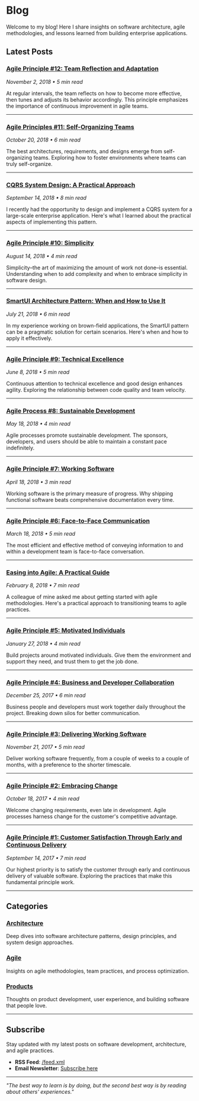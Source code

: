 # Blog

Welcome to my blog! Here I share insights on software architecture, agile methodologies, and lessons learned from building enterprise applications.

## Latest Posts

### [Agile Principle #12: Team Reflection and Adaptation](/blog/agile-principle-12)
*November 2, 2018 • 5 min read*

At regular intervals, the team reflects on how to become more effective, then tunes and adjusts its behavior accordingly. This principle emphasizes the importance of continuous improvement in agile teams.

---

### [Agile Principles #11: Self-Organizing Teams](/blog/agile-principles-11)
*October 20, 2018 • 6 min read*

The best architectures, requirements, and designs emerge from self-organizing teams. Exploring how to foster environments where teams can truly self-organize.

---

### [CQRS System Design: A Practical Approach](/blog/cqrs-system-design)
*September 14, 2018 • 8 min read*

I recently had the opportunity to design and implement a CQRS system for a large-scale enterprise application. Here's what I learned about the practical aspects of implementing this pattern.

---

### [Agile Principle #10: Simplicity](/blog/agile-principle-10)
*August 14, 2018 • 4 min read*

Simplicity–the art of maximizing the amount of work not done–is essential. Understanding when to add complexity and when to embrace simplicity in software design.

---

### [SmartUI Architecture Pattern: When and How to Use It](/blog/smartui-architecture-pattern)
*July 21, 2018 • 6 min read*

In my experience working on brown-field applications, the SmartUI pattern can be a pragmatic solution for certain scenarios. Here's when and how to apply it effectively.

---

### [Agile Principle #9: Technical Excellence](/blog/agile-principle-9)
*June 8, 2018 • 5 min read*

Continuous attention to technical excellence and good design enhances agility. Exploring the relationship between code quality and team velocity.

---

### [Agile Process #8: Sustainable Development](/blog/agile-process-8)
*May 18, 2018 • 4 min read*

Agile processes promote sustainable development. The sponsors, developers, and users should be able to maintain a constant pace indefinitely.

---

### [Agile Principle #7: Working Software](/blog/agile-principle-7)
*April 18, 2018 • 3 min read*

Working software is the primary measure of progress. Why shipping functional software beats comprehensive documentation every time.

---

### [Agile Principle #6: Face-to-Face Communication](/blog/agile-principle-6)
*March 18, 2018 • 5 min read*

The most efficient and effective method of conveying information to and within a development team is face-to-face conversation.

---

### [Easing into Agile: A Practical Guide](/blog/easing-into-agile)
*February 8, 2018 • 7 min read*

A colleague of mine asked me about getting started with agile methodologies. Here's a practical approach to transitioning teams to agile practices.

---

### [Agile Principle #5: Motivated Individuals](/blog/agile-principle-5)
*January 27, 2018 • 4 min read*

Build projects around motivated individuals. Give them the environment and support they need, and trust them to get the job done.

---

### [Agile Principle #4: Business and Developer Collaboration](/blog/agile-principle-4)
*December 25, 2017 • 6 min read*

Business people and developers must work together daily throughout the project. Breaking down silos for better communication.

---

### [Agile Principle #3: Delivering Working Software](/blog/agile-principle-3)
*November 21, 2017 • 5 min read*

Deliver working software frequently, from a couple of weeks to a couple of months, with a preference to the shorter timescale.

---

### [Agile Principle #2: Embracing Change](/blog/agile-principle-2)
*October 18, 2017 • 4 min read*

Welcome changing requirements, even late in development. Agile processes harness change for the customer's competitive advantage.

---

### [Agile Principle #1: Customer Satisfaction Through Early and Continuous Delivery](/blog/agile-principle-1)
*September 14, 2017 • 7 min read*

Our highest priority is to satisfy the customer through early and continuous delivery of valuable software. Exploring the practices that make this fundamental principle work.

---

## Categories

### [Architecture](/blog/category/architecture)
Deep dives into software architecture patterns, design principles, and system design approaches.

### [Agile](/blog/category/agile)
Insights on agile methodologies, team practices, and process optimization.

### [Products](/blog/category/products)
Thoughts on product development, user experience, and building software that people love.

---

## Subscribe

Stay updated with my latest posts on software development, architecture, and agile practices.

- **RSS Feed**: [/feed.xml](/feed.xml)
- **Email Newsletter**: [Subscribe here](#)

---

*"The best way to learn is by doing, but the second best way is by reading about others' experiences."*
